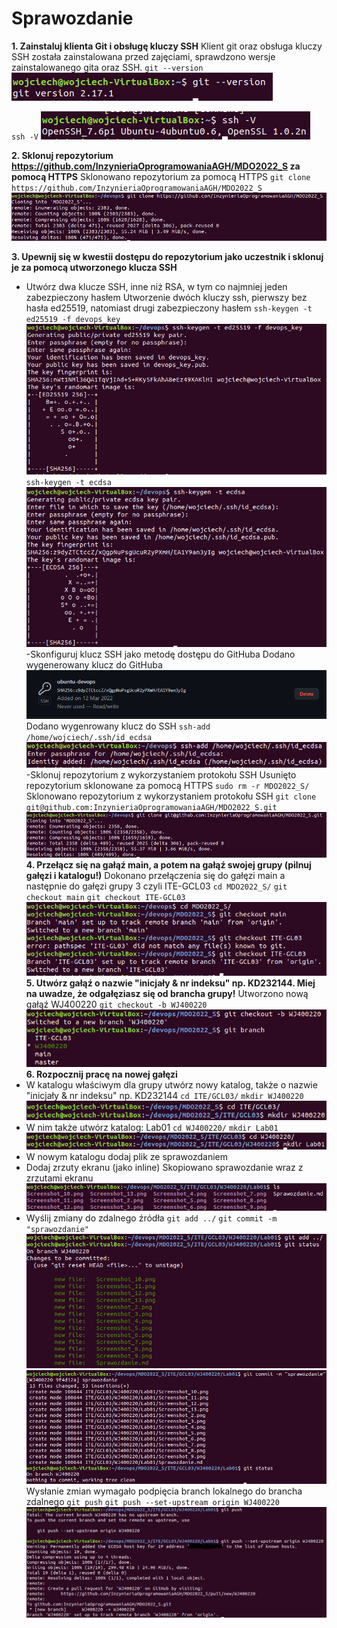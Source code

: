 # Sprawozdanie

**1. Zainstaluj klienta Git i obsługę kluczy SSH**
Klient git oraz obsługa kluczy SSH została zainstalowana przed zajęciami, sprawdzono wersje zainstalowanego gita oraz SSH.
`git --version`
![](Screenshot_2.png)

`ssh -V`
![](Screenshot_3.png)

**2. Sklonuj repozytorium https://github.com/InzynieriaOprogramowaniaAGH/MDO2022_S za pomocą HTTPS**
Sklonowano repozytorium za pomocą HTTPS
`git clone https://github.com/InzynieriaOprogramowaniaAGH/MDO2022_S`
![](Screenshot_4.png)

**3. Upewnij się w kwestii dostępu do repozytorium jako uczestnik i sklonuj je za pomocą utworzonego klucza SSH**

- Utwórz dwa klucze SSH, inne niż RSA, w tym co najmniej jeden zabezpieczony hasłem
  Utworzenie dwóch kluczy ssh, pierwszy bez hasła ed25519, natomiast drugi zabezpieczony hasłem
  `ssh-keygen -t ed25519 -f devops_key`
  ![](Screenshot_5.png)
  `ssh-keygen -t ecdsa`
  ![](Screenshot_6.png)
  -Skonfiguruj klucz SSH jako metodę dostępu do GitHuba
  Dodano wygenerowany klucz do GitHuba
  ![](Screenshot_7.png)
  Dodano wygenrowany klucz do SSH
  `ssh-add /home/wojciech/.ssh/id_ecdsa`
  ![](Screenshot_13.png)
  -Sklonuj repozytorium z wykorzystaniem protokołu SSH
  Usunięto repozytorium sklonowane za pomocą HTTPS
  `sudo rm -r MDO2022_S/`
  Sklonowano repozytorium z wykorzystaniem protokołu SSH
  `git clone git@github.com:InzynieriaOprogramowaniaAGH/MDO2022_S.git`
  ![](Screenshot_8.png)
  **4. Przełącz się na gałąź main, a potem na gałąź swojej grupy (pilnuj gałęzi i katalogu!)**
  Dokonano przełączenia się do gałęzi main a następnie do gałęzi grupy 3 czyli ITE-GCL03
  `cd MDO2022_S/`
  `git checkout main`
  `git checkout ITE-GCL03`
  ![](Screenshot_9.png)
  **5. Utwórz gałąź o nazwie "inicjały & nr indeksu" np. KD232144. Miej na uwadze, że odgałęziasz się od brancha grupy!**
  Utworzono nową gałąź WJ400220
  `git checkout -b WJ400220`
  ![](Screenshot_10.png)
  **6. Rozpocznij pracę na nowej gałęzi**
- W katalogu właściwym dla grupy utwórz nowy katalog, także o nazwie "inicjały & nr indeksu" np. KD232144
  `cd ITE/GCL03/`
  `mkdir WJ400220`
  ![](Screenshot_11.png)
- W nim także utwórz katalog: Lab01
  `cd WJ400220/`
  `mkdir Lab01`
  ![](Screenshot_12.png)
- W nowym katalogu dodaj plik ze sprawozdaniem
- Dodaj zrzuty ekranu (jako inline)
  Skopiowano sprawozdanie wraz z zrzutami ekranu
  ![](Screenshot_14.png)
- Wyślij zmiany do zdalnego źródła
  `git add ../`
  `git commit -m "sprawozdanie"`
  ![](Screenshot_15.png)
  ![](Screenshot_16.png)
  Wysłanie zmian wymagało podpięcia branch lokalnego do brancha zdalnego
  `git push`
  `git push --set-upstream origin WJ400220`
  ![](Screenshot_17.png)

